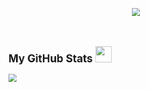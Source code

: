 <p align="center">
  <img src="https://github.com/syauqiamiq/syauqiamiq/assets/77881013/2b492a94-68ed-4782-af3a-1622770a3b38"><br>
</p>
<br>
<h2> My GitHub Stats <img src='https://media1.giphy.com/media/du3J3cXyzhj75IOgvA/giphy.gif?cid=ecf05e47x2g034i9pzwtzzsd3xgg2w9nr94t4tflbbgo3008&rid=giphy.gif' width='32px'> </h2>
<a href="https://github.com/anuraghazra/github-readme-stats">
<img align="center" src="https://github-readme-stats.vercel.app/api?username=syauqiamiq&count_private=true&show_icons=true&theme=default"/>
</a>
